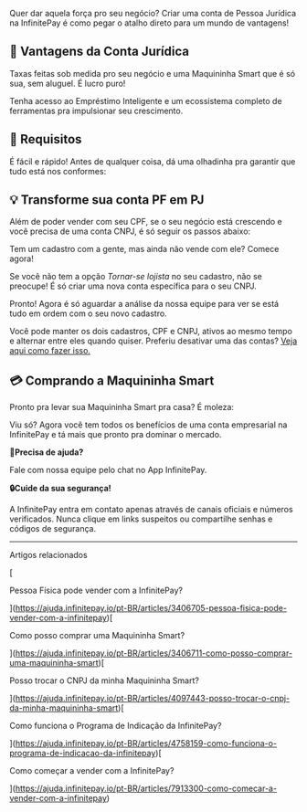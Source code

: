 Quer dar aquela força pro seu negócio? Criar uma conta de Pessoa Jurídica na InfinitePay é como pegar o atalho direto para um mundo de vantagens!

## **💼 Vantagens da Conta Jurídica**

Taxas feitas sob medida pro seu negócio e uma Maquininha Smart que é só sua, sem aluguel. É lucro puro!

  
Tenha acesso ao Empréstimo Inteligente e um ecossistema completo de ferramentas pra impulsionar seu crescimento.

## **🚀 Requisitos**

É fácil e rápido! Antes de qualquer coisa, dá uma olhadinha pra garantir que tudo está nos conformes:

## **💡 Transforme sua conta PF em PJ**

Além de poder vender com seu CPF, se o seu negócio está crescendo e você precisa de uma conta CNPJ, é só seguir os passos abaixo:

Tem um cadastro com a gente, mas ainda não vende com ele? Comece agora!

Se você não tem a opção _Tornar-se lojista_ no seu cadastro, não se preocupe! É só criar uma nova conta específica para o seu CNPJ.

Pronto! Agora é só aguardar a análise da nossa equipe para ver se está tudo em ordem com o seu novo cadastro.

Você pode manter os dois cadastros, CPF e CNPJ, ativos ao mesmo tempo e alternar entre eles quando quiser. Preferiu desativar uma das contas? [Veja aqui como fazer isso.](https://ajuda.infinitepay.io/pt-BR/articles/8177697-como-criar-um-cadastro-de-pessoa-juridica#)

## **💳 Comprando a Maquininha Smart**

Pronto pra levar sua Maquininha Smart pra casa? É moleza:

Viu só? Agora você tem todos os benefícios de uma conta empresarial na InfinitePay e tá mais que pronto pra dominar o mercado.

**🔔Precisa de ajuda?**

Fale com nossa equipe pelo chat no App InfinitePay.

**🔒Cuide da sua segurança!**

A InfinitePay entra em contato apenas através de canais oficiais e números verificados. Nunca clique em links suspeitos ou compartilhe senhas e códigos de segurança.

___

Artigos relacionados

[

Pessoa Física pode vender com a InfinitePay?

](https://ajuda.infinitepay.io/pt-BR/articles/3406705-pessoa-fisica-pode-vender-com-a-infinitepay)[

Como posso comprar uma Maquininha Smart?

](https://ajuda.infinitepay.io/pt-BR/articles/3406711-como-posso-comprar-uma-maquininha-smart)[

Posso trocar o CNPJ da minha Maquininha Smart?

](https://ajuda.infinitepay.io/pt-BR/articles/4097443-posso-trocar-o-cnpj-da-minha-maquininha-smart)[

Como funciona o Programa de Indicação da InfinitePay?

](https://ajuda.infinitepay.io/pt-BR/articles/4758159-como-funciona-o-programa-de-indicacao-da-infinitepay)[

Como começar a vender com a InfinitePay?

](https://ajuda.infinitepay.io/pt-BR/articles/7913300-como-comecar-a-vender-com-a-infinitepay)